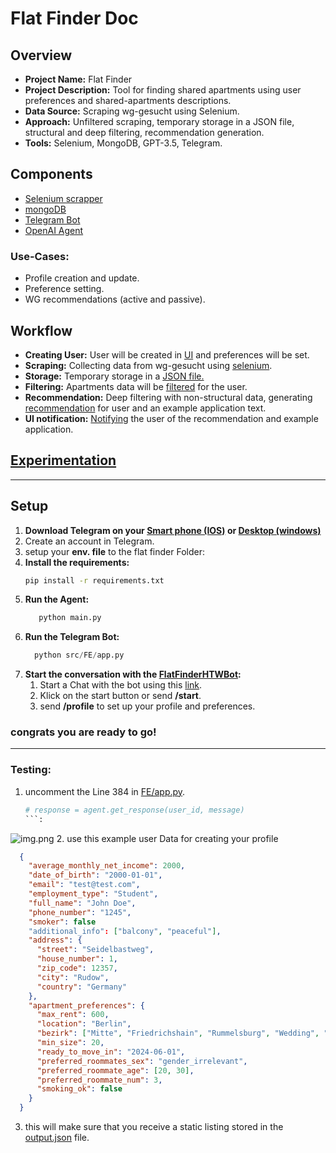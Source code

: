# Flat Finder Doc

## Overview

- **Project Name:** Flat Finder
- **Project Description:** Tool for finding shared apartments using user preferences and shared-apartments descriptions.
- **Data Source:** Scraping wg-gesucht using Selenium.
- **Approach:** Unfiltered scraping, temporary storage in a JSON file, structural and deep filtering, recommendation generation.
- **Tools:** Selenium, MongoDB, GPT-3.5, Telegram.

## Components

- [Selenium scrapper](src/BE/wg_gesucht_scraper.py)
- [mongoDB](src/mongo/user_db.py)
- [Telegram Bot](src/FE/app.py)
- [OpenAI Agent](src/setup_assistant/agent.py)

### Use-Cases:

- Profile creation and update.
- Preference setting.
- WG recommendations (active and passive).

## Workflow

- **Creating User:** User will be created in [UI](src/FE/app.py) and preferences will be set. 
- **Scraping:** Collecting data from wg-gesucht using [selenium](src/BE/wg_gesucht_scraper.py). 
- **Storage:** Temporary storage in a [JSON file.](src/BE/output.json)
- **Filtering:** Apartments data will be [filtered](src/BE/structural_filtering.py) for the user.
- **Recommendation:** Deep filtering with non-structural data, generating [recommendation](src/BE/ai_recommendation.py) for user and an example application text.
- **UI notification:** [Notifying](src/FE/app.py) the user of the recommendation and example application.

## [Experimentation](prompt_experiments.md)

---
## Setup

1. **Download Telegram on your [Smart phone (IOS)](https://apps.apple.com/us/app/telegram-messenger/id686449807) or [Desktop (windows)](https://apps.microsoft.com/detail/9nztwsqntd0s?launch=true&mode=full&hl=en-gb&gl=de&ocid=bingwebsearch)**
2. Create an account in Telegram.
3. setup your **env. file** to the flat finder Folder:
4. **Install the requirements:**
      ```bash
      pip install -r requirements.txt
      ```
5. **Run the Agent:**
      ```python
         python main.py
      ```
6. **Run the Telegram Bot:**
      ```python
        python src/FE/app.py
      ```
6. **Start the conversation with the [FlatFinderHTWBot](https://t.me/search_flat_bot):**
   1. Start a Chat with the bot using this [link](https://t.me/search_flat_bot).
   2. Klick on the start button or send **/start**.
   3. send **/profile** to set up your profile and preferences.

### congrats you are ready to go!

---
### Testing:
1. uncomment the Line 384 in [FE/app.py](src/FE/app.py).
   ```python
   # response = agent.get_response(user_id, message)
   ```:
![img.png](img.png)
2. use this example user Data for creating your profile
   ```json
     {
       "average_monthly_net_income": 2000,
       "date_of_birth": "2000-01-01",
       "email": "test@test.com",
       "employment_type": "Student",
       "full_name": "John Doe",
       "phone_number": "1245",
       "smoker": false
       "additional_info": ["balcony", "peaceful"],
       "address": {
         "street": "Seidelbastweg",
         "house_number": 1,
         "zip_code": 12357,
         "city": "Rudow",
         "country": "Germany"
       },
       "apartment_preferences": {
         "max_rent": 600,
         "location": "Berlin",
         "bezirk": ["Mitte", "Friedrichshain", "Rummelsburg", "Wedding", "Kreuzberg"],
         "min_size": 20,
         "ready_to_move_in": "2024-06-01",
         "preferred_roommates_sex": "gender_irrelevant",
         "preferred_roommate_age": [20, 30],
         "preferred_roommate_num": 3,
         "smoking_ok": false
       }
     }
   ```
3. this will make sure that you receive a static listing stored in the [output.json](src/FE/output.json) file.